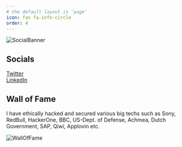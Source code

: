 ```yaml
---
# the default layout is 'page'
icon: fas fa-info-circle
order: 4
---
```


<!-- [![Typing Banner](https://readme-typing-svg.herokuapp.com?font=Fira+Code&size=70&duration=1500&pause=600&center=true&vCenter=true&multiline=true&width=1920&height=384&lines=Hi+👋!;I+am+Rohit%2Ca.k.a+@rohsec;BugBounty+Hunter+%7C+HackerOne+Ambassador&repeat=false)](https://twitter.com/hackinsec) -->

![SocialBanner](https://i.postimg.cc/Jn2gYH24/rohsectemplatefont2.png)
<!-- I am rohsec, an Ethical Hacker , Bug Bounty Hunter and a Flet/Flutter developer.  -->



## Socials
<i class="fa-brands fa-twitter"></i>        <a href="https://twitter.com/rohsec">Twitter</a><br>
<i class="fa-brands fa-linkedin"></i>                 <a href="https://linkedin.com/in/rohity264">LinkedIn</a><br>

## Wall of Fame
I have ethically hacked and secured various big techs such as Sony, RedBull, HackerOne, BBC, US-Dept. of Defense, Achmea, Dutch Government, SAP, Qiwi, Applovin etc.

![WallOfFame](https://i.postimg.cc/8P4FnBnZ/walloffame-WM.jpg)



